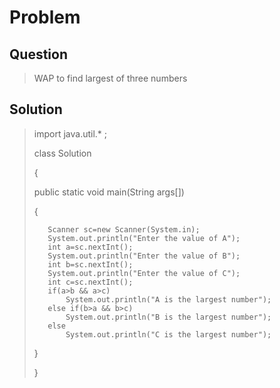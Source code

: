 # Problem

## Question
>WAP to find largest of three numbers

## Solution
>import java.util.* ;
>
>class Solution
>
>{
>
>    public static void main(String args[])
>    
>    {
>    
>        Scanner sc=new Scanner(System.in);
>        System.out.println("Enter the value of A");
>        int a=sc.nextInt();
>        System.out.println("Enter the value of B");
>        int b=sc.nextInt();
>        System.out.println("Enter the value of C");
>        int c=sc.nextInt();
>        if(a>b && a>c)
>            System.out.println("A is the largest number");
>        else if(b>a && b>c)
>            System.out.println("B is the largest number");
>        else
>            System.out.println("C is the largest number");
>            
>    }
>    
>}
